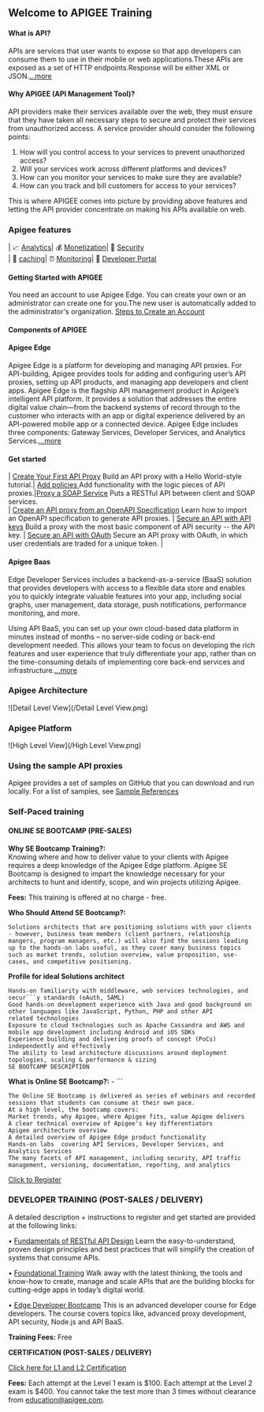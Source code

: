 ## Welcome to APIGEE Training

#### **What is API?**
APIs are services that user wants to expose so that app developers can consume them to use in their mobile or web applications.These APIs are exposed as a set of HTTP endpoints.Response will be either XML or JSON.[...more](http://docs.apigee.com/api-services/content/understanding-apis-and-api-proxies) 

#### **Why APIGEE (API Management Tool)?**

API providers make their services available over the web, they must ensure that they have taken all necessary steps to secure and protect their services from unauthorized access. A service provider should consider the following points:

1. How will you control access to your services to prevent unauthorized access?
2. Will your services work across different platforms and devices?
3. How can you monitor your services to make sure they are available?
4. How can you track and bill customers for access to your services?

This is where APIGEE comes into picture by providing above features and letting the API provider concentrate on making his APIs available on web.

### **Apigee features**

   | :chart_with_upwards_trend: [Analytics](http://docs.apigee.com/analytics-services/content/analytics-services-overview)| :moneybag:  [Monetization](http://docs.apigee.com/monetization/content/configure-monetization-developer-portal)| :closed_lock_with_key: [Security](http://docs.apigee.com/api-services/content/api-security)   
   | :baggage_claim: [caching](http://docs.apigee.com/api-services/content/caching-edge)| :alarm_clock: [Monitoring](http://docs.apigee.:chart_with_upwards_trend:com/api-services/content/using-trace-tool-0)| :customs: [Developer Portal](http://docs.apigee.com/developer-services/content/what-developer-portal)


#### **Getting Started with APIGEE**
You need an account to use Apigee Edge. You can create your own or an administrator can create one for you.The new user is automatically added to the administrator's organization.
[Steps to Create an Account](http://docs.apigee.com/api-services/content/creating-apigee-edge-account)
#### **Components of APIGEE**

#### **Apigee Edge** 

Apigee Edge is a platform for developing and managing API proxies.
For API-building, Apigee provides tools for adding and configuring user’s API proxies, setting up API products, and managing app developers and client apps. Apigee Edge is the flagship API management product in Apigee’s intelligent API platform. It provides a solution that addresses the entire digital value chain—from the backend systems of record through to the customer who interacts with an app or digital experience delivered by an API-powered mobile app or a connected device. 
Apigee Edge includes three components: Gateway Services, Developer Services, and Analytics Services.[...more](http://docs.apigee.com/api-services/content/what-apigee-edge)

#### **Get started**

| [Create Your First API Proxy](http://docs.apigee.com/tutorials/add-and-configure-your-first-api)  Build an API proxy with a Hello World-style tutorial.| [Add policies ](http://docs.apigee.com/tutorials/add-policies-your-api) Add functionality with the logic pieces of API proxies.|[Proxy a SOAP Service](http://docs.apigee.com/tutorials/proxy-soap-service) Puts a RESTful API between client and SOAP services.                          
| [Create an API proxy from an OpenAPI Specification](http://docs.apigee.com/tutorials/create-api-proxy-openapi-spec) Learn how to import an OpenAPI specification to generate API proxies. | [Secure an API with API keys](http://docs.apigee.com/tutorials/secure-calls-your-api-through-api-key-validation) Build a proxy with the most basic component of API security -- the API key. | [Secure an API with OAuth](http://docs.apigee.com/tutorials/secure-calls-your-api-through-oauth-20-client-credentials) Secure an API proxy with OAuth, in which user credentials are traded for a unique token. |

#### **Apigee Baas** 

Edge Developer Services includes a backend-as-a-service (BaaS) solution that provides developers with access to a flexible data store and enables you to quickly integrate valuable features into your app, including social graphs, user management, data storage, push notifications, performance monitoring, and more.

Using API BaaS, you can set up your own cloud-based data platform in minutes instead of months – no server-side coding or back-end development needed. This allows your team to focus on developing the rich features and user experience that truly differentiate your app, rather than on the time-consuming details of implementing core back-end services and infrastructure.[...more](http://docs.apigee.com/api-baas)

### **Apigee Architecture**

![Detail Level View](/Detail Level View.png)

### **Apigee Platform**

![High Level View](/High Level View.png)

### **Using the sample API proxies**

Apigee provides a set of samples on GitHub that you can download and run locally. For a list of samples, see [Sample References](https://github.com/apigee/api-platform-samples.)

### **Self-Paced training**

#### **ONLINE SE BOOTCAMP (PRE-SALES)**

**Why SE Bootcamp Training?:**  
Knowing where and how to deliver value to your clients with Apigee requires a deep knowledge of the Apigee Edge platform. Apigee SE Bootcamp is designed to impart the knowledge necessary for your architects to hunt and identify, scope, and win projects utilizing Apigee. 

**Fees:** This training is offered at no charge - free. 

**Who Should Attend SE Bootcamp?:** 
```
Solutions architects that are positioning solutions with your clients - however, business team members (client partners, relationship mangers, program managers, etc.) will also find the sessions leading up to the hands-on labs useful, as they cover many business topics such as market trends, solution overview, value proposition, use-cases, and competitive positioning. 
```

**Profile for ideal Solutions architect**
```
Hands-on familiarity with middleware, web services technologies, and secur```y standards (oAuth, SAML)
Good hands-on development experience with Java and good background on other languages like JavaScript, Python, PHP and other API 
related technologies
Exposure to cloud technologies such as Apache Cassandra and AWS and mobile app development including Android and iOS SDKs
Experience building and delivering proofs of concept (PoCs) independently and effectively
The ability to lead architecture discussions around deployment topologies, scaling & performance & sizing
SE BOOTCAMP DESCRIPTION 
```
**What is Online SE Bootcamp?:** - ```

```
The Online SE Bootcamp is delivered as series of webinars and recorded sessions that students can consume at their own pace.  
At a high level, the bootcamp covers:
Market trends, why Apigee, where Apigee fits, value Apigee delivers
A clear technical overview of Apigee's key differentiators
Apigee architecture overview
A detailed overview of Apigee Edge product functionality
Hands-on labs  covering API Services, Developer Services, and Analytics Services
The many facets of API management, including security, API traffic management, versioning, documentation, reporting, and analytics
```
[Click to Register](https://se-bootcamp.apigee.net/login)



### **DEVELOPER TRAINING (POST-SALES / DELIVERY)**

A detailed description + instructions to register and get started are provided at the following links:

•	[Fundamentals of RESTful API Design](http://academy.apigee.com/courses/elearning/fundamentals-restful-api-design)
Learn the easy-to-understand, proven design principles and best practices that will simplify the creation of systems that consume APIs. 

•	[Foundational Training](http://academy.apigee.com/courses/elearning/foundation_training)
Walk away with the latest thinking, the tools and know-how to create, manage and scale APIs that are the building blocks for cutting-edge apps in today’s digital world. 

•	[Edge Developer Bootcamp](http://academy.apigee.com/courses/elearning/Edge_developer_bootcamp)
This is an advanced developer course for Edge developers. The course covers topics like, advanced proxy development, API security, Node.js and API BaaS.

 **Training Fees:** Free

 **CERTIFICATION (POST-SALES / DELIVERY)**

[Click here for L1 and L2 Certification](http://academy.apigee.com/courses/certification)

 **Fees:**
Each attempt at the Level 1 exam is $100. 
Each attempt at the Level 2 exam is $400. 
You cannot take the test more than 3 times without clearance from education@apigee.com.
```


